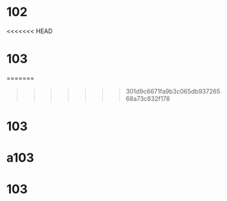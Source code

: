 # 102
<<<<<<< HEAD
# 103
=======
>>>>>>> 301d9c6671fa9b3c065db93726568a73c832f178
# 103
# a103
# 103
